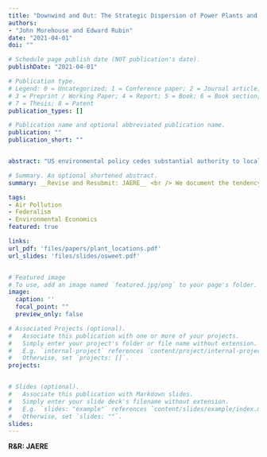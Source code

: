 ```yaml
---
title: "Downwind and Out: The Strategic Dispersion of Power Plants and Their Pollution"
authors:
- "John Morehouse and Edward Rubin"
date: "2021-04-01"
doi: ""

# Schedule page publish date (NOT publication's date).
publishDate: "2021-04-01"

# Publication type.
# Legend: 0 = Uncategorized; 1 = Conference paper; 2 = Journal article;
# 3 = Preprint / Working Paper; 4 = Report; 5 = Book; 6 = Book section;
# 7 = Thesis; 8 = Patent
publication_types: []

# Publication name and optional abbreviated publication name.
publication: ""
publication_short: ""


abstract: "US environmental policy cedes substantial authority to local governments/agencies---creating potentials for polluters to strategically export emissions. We identify such strategies among coal-fueled power plants. We document electricity generators locate near administrative borders. As water may influence borders/siting, we develop a simple, non-parametric test that demonstrates coal plants locate to reduce their downwind exposure. Natural-gas plants---facing lower regulatory pressure---do not exhibit this behavior. Using a state-of-the-art, particle-trajectory model, we illustrate coal pollution's extreme mobility: within 6 hours, 50% of coal plants' emissions leave their source states---99% leave their counties. These strategic responses emphasize the importance of federal oversight and transport-focused regulation."

# Summary. An optional shortened abstract.
summary: __Revise and Resubmit: JAERE__ <br /> We document the tendency of coal-fueled electricity plants to locate on jurisdictional borders. We then develop a simple test to detect if the plants are strategically sited. Lastly, we use an atmospheric dispersion model to provide new descriptive statistics on the pervasiveness of the pollution transport problem.

tags:
- Air Pollution
- Federalism
- Environmental Economics
featured: true

links:
url_pdf: 'files/papers/plant_locations.pdf'
url_slides: 'files/slides/osweet.pdf'


# Featured image
# To use, add an image named `featured.jpg/png` to your page's folder. 
image:
  caption: ''
  focal_point: ""
  preview_only: false

# Associated Projects (optional).
#   Associate this publication with one or more of your projects.
#   Simply enter your project's folder or file name without extension.
#   E.g. `internal-project` references `content/project/internal-project/index.md`.
#   Otherwise, set `projects: []`.
projects:


# Slides (optional).
#   Associate this publication with Markdown slides.
#   Simply enter your slide deck's filename without extension.
#   E.g. `slides: "example"` references `content/slides/example/index.md`.
#   Otherwise, set `slides: ""`.
slides: 
---
```

__R&R: JAERE__ 

